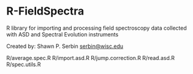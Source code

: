 R-FieldSpectra
==============

R library for importing and processing field spectroscopy data collected with ASD and Spectral Evolution instruments


Created by: Shawn P. Serbin <serbin@wisc.edu>


R/average.spec.R
R/import.asd.R
R/jump.correction.R
R/read.asd.R
R/spec.utils.R
